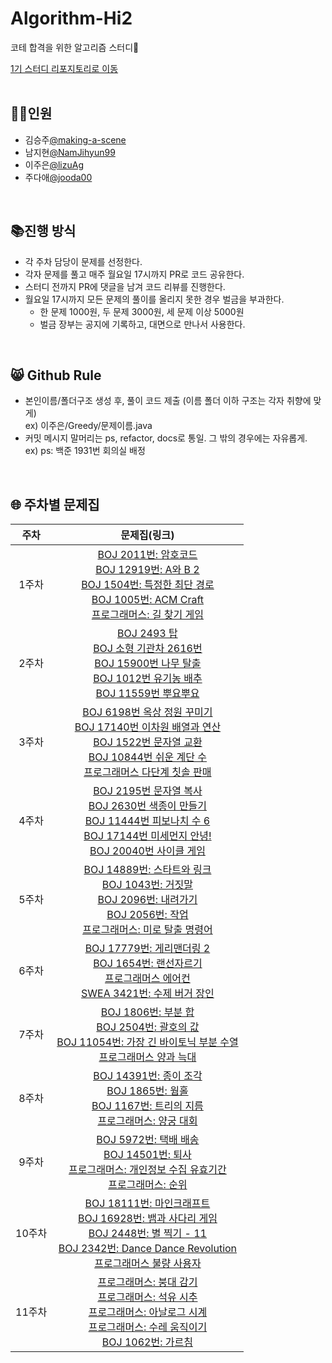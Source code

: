 # Algorithm-Hi2
코테 합격을 위한 알고리즘 스터디🤗
<br/>

[1기 스터디 리포지토리로 이동](https://github.com/lizuAg/Algorithm-high/tree/main)
<br/>
<br/>

## 👯‍♀️인원
- 김승주[@making-a-scene](https://github.com/making-a-scene)
- 남지현[@NamJihyun99](https://github.com/NamJihyun99)
- 이주은[@lizuAg](https://github.com/lizuAg)
- 주다애[@jooda00](https://github.com/jooda00)

<br/>

## 📚진행 방식
- 각 주차 담당이 문제를 선정한다.
- 각자 문제를 풀고 매주 월요일 17시까지 PR로 코드 공유한다.
- 스터디 전까지 PR에 댓글을 남겨 코드 리뷰를 진행한다.
- 월요일 17시까지 모든 문제의 풀이를 올리지 못한 경우 벌금을 부과한다.
  - 한 문제 1000원, 두 문제 3000원, 세 문제 이상 5000원
  - 벌금 장부는 공지에 기록하고, 대면으로 만나서 사용한다.
<br/>

## 😸 Github Rule
- 본인이름/폴더구조 생성 후, 풀이 코드 제출 (이름 폴더 이하 구조는 각자 취향에 맞게)<br/>
    ex) 이주은/Greedy/문제이름.java
- 커밋 메시지 말머리는 ps, refactor, docs로 통일. 그 밖의 경우에는 자유롭게.<br/>
    ex) ps: 백준 1931번 회의실 배정
<br/>

## 🌐 주차별 문제집
|주차|문제집(링크)|
|:--:|:--:|
|1주차|[BOJ 2011번: 암호코드](https://www.acmicpc.net/problem/2011)<br/>[BOJ 12919번: A와 B 2](https://www.acmicpc.net/problem/12919)<br/>[BOJ 1504번: 특정한 최단 경로](https://www.acmicpc.net/problem/1504)<br/>[BOJ 1005번: ACM Craft](https://www.acmicpc.net/problem/1005)<br/>[프로그래머스: 길 찾기 게임](https://school.programmers.co.kr/learn/courses/30/lessons/42892)|
2주차|[BOJ 2493 탑](https://www.acmicpc.net/problem/2493)<br/>[BOJ 소형 기관차 2616번](https://www.acmicpc.net/problem/2616)<br/>[BOJ 15900번 나무 탈출](https://www.acmicpc.net/problem/15900)<br/>[BOJ 1012번 유기농 배추](https://www.acmicpc.net/problem/1012)<br/>[BOJ 11559번 뿌요뿌요](https://www.acmicpc.net/problem/11559)|
3주차|[BOJ 6198번 옥상 정원 꾸미기](https://www.acmicpc.net/problem/6198)<br/>[BOJ 17140번 이차원 배열과 연산](https://www.acmicpc.net/problem/17140)<br/>[BOJ 1522번 문자열 교환](https://www.acmicpc.net/problem/1522)<br/>[BOJ 10844번 쉬운 계단 수](https://www.acmicpc.net/problem/10844)<br/>[프로그래머스 다단계 칫솔 판매](https://school.programmers.co.kr/learn/courses/30/lessons/77486)|
4주차|[BOJ 2195번 문자열 복사](https://www.acmicpc.net/problem/2195)<br/>[BOJ 2630번 색종이 만들기](https://www.acmicpc.net/problem/2630)<br/>[BOJ 11444번 피보나치 수 6](https://www.acmicpc.net/problem/11444)<br/>[BOJ 17144번 미세먼지 안녕!](https://www.acmicpc.net/problem/17144)<br/>[BOJ 20040번 사이클 게임](https://www.acmicpc.net/problem/20040)|
|5주차|[BOJ 14889번: 스타트와 링크](https://www.acmicpc.net/problem/14889)<br/>[BOJ 1043번: 거짓말](https://www.acmicpc.net/problem/1043)<br/>[BOJ 2096번: 내려가기](https://www.acmicpc.net/problem/2096)<br/>[BOJ 2056번: 작업](https://www.acmicpc.net/problem/2056)<br/>[프로그래머스: 미로 탈출 명령어](https://school.programmers.co.kr/learn/courses/30/lessons/150365)|
|6주차|[BOJ 17779번: 게리맨더링 2](https://www.acmicpc.net/problem/17779)<br/>[BOJ 1654번: 랜선자르기](https://www.acmicpc.net/problem/1654)<br/>[프로그래머스 에어컨](https://school.programmers.co.kr/learn/courses/30/lessons/214289)<br/>[SWEA 3421번: 수제 버거 장인](https://swexpertacademy.com/main/code/problem/problemDetail.do?contestProbId=AWErcQmKy6kDFAXi)|
|7주차|[BOJ 1806번: 부분 합](https://www.acmicpc.net/problem/1806)<br/>[BOJ 2504번: 괄호의 값](https://www.acmicpc.net/problem/2504)<br/>[BOJ 11054번: 가장 긴 바이토닉 부분 수열](https://www.acmicpc.net/problem/11054)<br/>[프로그래머스 양과 늑대](https://school.programmers.co.kr/learn/courses/30/lessons/92343)|
|8주차|[BOJ 14391번: 종이 조각](https://www.acmicpc.net/problem/14391)<br/>[BOJ 1865번: 웜홀](https://www.acmicpc.net/problem/1865)<br/>[BOJ 1167번: 트리의 지름](https://www.acmicpc.net/problem/1167)<br/>[프로그래머스: 양궁 대회](https://school.programmers.co.kr/learn/courses/30/lessons/92342)|
|9주차|[BOJ 5972번: 택배 배송](https://www.acmicpc.net/problem/5972)<br/>[BOJ 14501번: 퇴사](https://www.acmicpc.net/problem/14501)<br/>[프로그래머스: 개인정보 수집 유효기간](https://school.programmers.co.kr/learn/courses/30/lessons/150370)<br/>[프로그래머스: 순위](https://school.programmers.co.kr/learn/courses/30/lessons/49191?language=java)|
|10주차|[BOJ 18111번: 마인크래프트](https://www.acmicpc.net/problem/18111)<br/>[BOJ 16928번: 뱀과 사다리 게임](https://www.acmicpc.net/problem/16928)<br/>[BOJ 2448번: 별 찍기 - 11](https://www.acmicpc.net/problem/2448)<br/>[BOJ 2342번: Dance Dance Revolution](https://www.acmicpc.net/problem/2342)<br/>[프로그래머스 불량 사용자](https://school.programmers.co.kr/learn/courses/30/lessons/64064)|
|11주차|[프로그래머스: 붕대 감기](https://school.programmers.co.kr/learn/courses/30/lessons/250137)<br/>[프로그래머스: 석유 시추](https://school.programmers.co.kr/learn/courses/30/lessons/250136)<br/>[프로그래머스: 아날로그 시계](https://school.programmers.co.kr/learn/courses/30/lessons/250135)<br/>[프로그래머스: 수레 움직이기](https://school.programmers.co.kr/learn/courses/30/lessons/250134)<br/>[BOJ 1062번: 가르침](https://www.acmicpc.net/problem/1062)|

